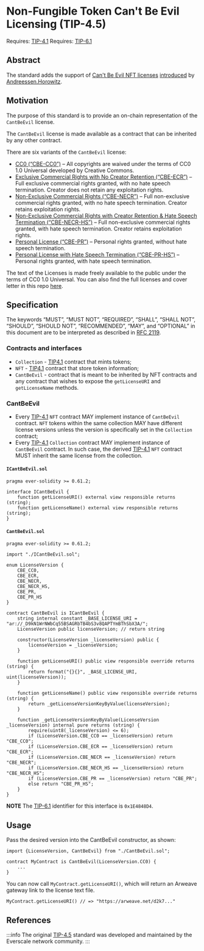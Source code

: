 # Non-Fungible Token Can't Be Evil Licensing (TIP-4.5)
Requires: [TIP-4.1](1.md)
Requires: [TIP-6.1](./../TIP-6/1.md)

## Abstract
The standard adds the support of [Can't Be Evil NFT licenses](https://github.com/a16z/a16z-contracts) [introduced](https://a16zcrypto.com/introducing-nft-licenses/) by [Andreessen.Horowitz](https://a16z.com).

## Motivation
The purpose of this standard is to provide an on-chain representation of the `CantBeEvil` license.

The `CantBeEvil` license is made available as a contract that can be inherited by any other contract.

There are six variants of the `CantBeEvil` license:

* [CC0 (“CBE-CC0”)](https://arweave.net/_D9kN1WrNWbCq55BSAGRbTB4bS3v8QAPTYmBThSbX3A/0) – All copyrights are waived under the terms of CC0 1.0 Universal developed by Creative Commons.
* [Exclusive Commercial Rights with No Creator Retention (“CBE-ECR”)](https://arweave.net/_D9kN1WrNWbCq55BSAGRbTB4bS3v8QAPTYmBThSbX3A/1) – Full exclusive commercial rights granted, with no hate speech termination. Creator does not retain any exploitation rights.
* [Non-Exclusive Commercial Rights (“CBE-NECR”)](https://arweave.net/_D9kN1WrNWbCq55BSAGRbTB4bS3v8QAPTYmBThSbX3A/2) – Full non-exclusive commercial rights granted, with no hate speech termination. Creator retains exploitation rights.
* [Non-Exclusive Commercial Rights with Creator Retention & Hate Speech Termination (“CBE-NECR-HS”)](https://arweave.net/_D9kN1WrNWbCq55BSAGRbTB4bS3v8QAPTYmBThSbX3A/3) – Full non-exclusive commercial rights granted, with hate speech termination. Creator retains exploitation rights.
* [Personal License (“CBE-PR”)](https://arweave.net/_D9kN1WrNWbCq55BSAGRbTB4bS3v8QAPTYmBThSbX3A/4) – Personal rights granted, without hate speech termination.
* [Personal License with Hate Speech Termination (“CBE-PR-HS”)](https://arweave.net/_D9kN1WrNWbCq55BSAGRbTB4bS3v8QAPTYmBThSbX3A/5) – Personal rights granted, with hate speech termination.

The text of the Licenses is made freely available to the public under the terms of CC0 1.0 Universal. You can also find the full licenses and cover letter in this repo [here](https://github.com/a16z/a16z-contracts/blob/master/licenses).

## Specification
The keywords “MUST”, “MUST NOT”, “REQUIRED”, “SHALL”, “SHALL NOT”, “SHOULD”, “SHOULD NOT”, “RECOMMENDED”, “MAY”, and “OPTIONAL” in this document are to be interpreted as described in [RFC 2119](https://datatracker.ietf.org/doc/html/rfc2119).

### Contracts and interfaces
* `Collection` - [TIP4.1](1.md) contract that mints tokens;
* `NFT` - [TIP4.1](1.md) contract that store token information;
* `CantBeEvil` - contract that is meant to be inherited by NFT contracts and any contract that wishes to expose the `getLicenseURI` and `getLicenseName` methods.

### CantBeEvil
* Every [TIP-4.1](1.md) `NFT` contract MAY implement instance of `CantBeEvil` contract. `NFT` tokens within the same collection MAY have different license versions unless the version is specifically set in the `Collection` contract;
* Every [TIP-4.1](1.md) `Collection` contract MAY implement instance of `CantBeEvil` contract. In such case, the derived [TIP-4.1](1.md) `NFT` contract MUST inherit the same license from the collection.

#### `ICantBeEvil.sol`
```solidity
pragma ever-solidity >= 0.61.2;

interface ICantBeEvil {
    function getLicenseURI() external view responsible returns (string);
    function getLicenseName() external view responsible returns (string);
}
```

#### `CantBeEvil.sol`
```solidity
pragma ever-solidity >= 0.61.2;

import "./ICantBeEvil.sol";

enum LicenseVersion {
    CBE_CC0,
    CBE_ECR,
    CBE_NECR,
    CBE_NECR_HS,
    CBE_PR,
    CBE_PR_HS
}

contract CantBeEvil is ICantBeEvil {
    string internal constant _BASE_LICENSE_URI = "ar://_D9kN1WrNWbCq55BSAGRbTB4bS3v8QAPTYmBThSbX3A/";
    LicenseVersion public licenseVersion; // return string
	
    constructor(LicenseVersion _licenseVersion) public {
        licenseVersion = _licenseVersion;
    }

    function getLicenseURI() public view responsible override returns (string) {
        return format("{}{}", _BASE_LICENSE_URI, uint(licenseVersion));
    }

    function getLicenseName() public view responsible override returns (string) {
        return _getLicenseVersionKeyByValue(licenseVersion);
    }

    function _getLicenseVersionKeyByValue(LicenseVersion _licenseVersion) internal pure returns (string) {
        require(uint8(_licenseVersion) <= 6);
        if (LicenseVersion.CBE_CC0 == _licenseVersion) return "CBE_CC0";
        if (LicenseVersion.CBE_ECR == _licenseVersion) return "CBE_ECR";
        if (LicenseVersion.CBE_NECR == _licenseVersion) return "CBE_NECR";
        if (LicenseVersion.CBE_NECR_HS == _licenseVersion) return "CBE_NECR_HS";
        if (LicenseVersion.CBE_PR == _licenseVersion) return "CBE_PR";
        else return "CBE_PR_HS";
    }
}
```

**NOTE** The [TIP-6.1](../TIP-6/1.md) identifier for this interface is `0x1E4848D4`.

## Usage

Pass the desired version into the CantBeEvil constructor, as shown:

```solidity
import {LicenseVersion, CantBeEvil} from "./CantBeEvil.sol";

contract MyContract is CantBeEvil(LicenseVersion.CC0) {
    ...
}
```

You can now call `MyContract.getLicenseURI()`, which will return an Arweave gateway link to the license text file.

```solidity
MyContract.getLicenseURI() // => "https://arweave.net/d2k7..."
```

## References

:::info
The original [TIP-4.5](https://docs.everscale.network/standard/TIP-4.5) standard was developed and maintained by the Everscale network community.
:::